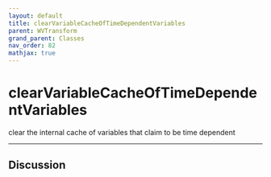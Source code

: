 ```yaml
---
layout: default
title: clearVariableCacheOfTimeDependentVariables
parent: WVTransform
grand_parent: Classes
nav_order: 82
mathjax: true
---
```


#  clearVariableCacheOfTimeDependentVariables

clear the internal cache of variables that claim to be time dependent


---

## Discussion

  
